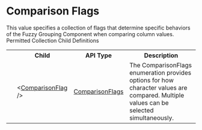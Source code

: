 # Comparison Flags

<div class="LanguageSummary"><div class ="SummaryItem">This value specifies a collection of flags that determine specific behaviors of the Fuzzy Grouping Component when comparing column values.</div></div><div class="SchemaBindingGroup"><div class="SchemaBindingGroupHeader">Permitted Collection Child Definitions</div><table id="SchemaBindingList" class="SchemaBindingList"><tbody><tr><th class="SchemaBindingIconColumnHeader">&nbsp;</th><th class="SchemaBindingNameColumnHeader">Child</th><th class="SchemaBindingTypeColumnHeader">API Type</th><th class="SchemaBindingSummaryColumnHeader">Description</th></tr><tr class="cd0"><td class="SchemaBindingIcon"><div class="NotRequired" /></td><td class="SchemaBindingName"><span class="punc">&lt;</span><a href=Varigence.Languages.Biml.Transformation.ComparisonFlags.html">ComparisonFlag</a><span class="punc"> /&gt;</span></td><td class="SchemaBindingType"><a href="../api-reference/Varigence.Languages.Biml.Transformation.ComparisonFlags.html">ComparisonFlags</a></td><td class="SchemaBindingSummary">The ComparisonFlags enumeration provides options for how character values are compared.  Multiple values can be selected simultaneously.</td></tr></tbody></table></div>